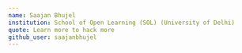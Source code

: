 ```yaml
---
name: Saajan Bhujel
institution: School of Open Learning (SOL) (University of Delhi)
quote: Learn more to hack more
github_user: saajanbhujel
---
```

